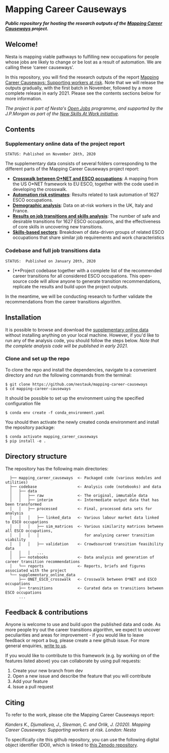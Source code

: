 # Mapping Career Causeways

***Public repository for hosting the research outputs of the [Mapping Career Causeways](https://www.nesta.org.uk/project/mapping-career-causeways/) project.***

## Welcome!

Nesta is mapping viable pathways to fulfilling new occupations for people whose jobs are likely to change or be lost as a result of automation. We are calling these ‘career causeways’.

In this repository, you will find the research outputs of the report [Mapping Career Causeways: Supporting workers at risk](https://www.nesta.org.uk/report/mapping-career-causeways-supporting-workers-risk/). Note that we will release the outputs gradually, with the first batch in November, followed by a more complete release in early 2021. Please see the contents sections below for more information.

*The project is part of Nesta's [Open Jobs](https://www.nesta.org.uk/project/open-jobs/) programme, and supported by the J.P.Morgan as part of the [New Skills At Work initiative](https://www.jpmorganchase.com/impact/our-approach/jobs-and-skills).*

## Contents

### Supplementary online data of the project report

`STATUS: Published on November 26th, 2020`

The supplementary data consists of several folders corresponding to the different parts of the Mapping Career Causeways project report:

- [**Crosswalk between O\*NET and ESCO occupations**](https://github.com/nestauk/mapping-career-causeways/tree/main/supplementary_online_data/ONET_ESCO_crosswalk/):
A mapping from the US O*NET framework to EU ESCO, together with the code used in developing the crosswalk.
- [**Automation risk estimates**](https://github.com/nestauk/mapping-career-causeways/tree/main/supplementary_online_data/automation_risk/):
Results related to task automation of 1627 ESCO occupations.
- [**Demographic analysis**](https://github.com/nestauk/mapping-career-causeways/tree/main/supplementary_online_data/demographic_analysis/):
Data on at-risk workers in the UK, Italy and France.
- [**Results on job transitions and skills analysis**](https://github.com/nestauk/mapping-career-causeways/tree/main/supplementary_online_data/transitions/): The number of safe and desirable transitions for 1627 ESCO occupations, and the effectiveness of core skills in uncovering new transitions.
- [**Skills-based sectors**](https://github.com/nestauk/mapping-career-causeways/tree/main/supplementary_online_data/skills_based_sectors): Breakdown of data-driven groups of related ESCO occupations that share similar job requirements and work characteristics

### Codebase and full job transitions data

`STATUS:  Published on January 20th, 2020`

- [**Project codebase together with a complete list of the recommended career transitions for all considered ESCO occupations. This open-source code will allow anyone to generate transition recommendations, replicate the results and build upon the project outputs.

In the meantime, we will be conducting research to further validate the recommendations from the career transitions algorithm.

## Installation

It is possible to browse and download the [supplementary online data](https://github.com/nestauk/mapping-career-causeways/tree/main/supplementary_online_data) without installing anything on your local machine. However, if you'd like to run any of the analysis code, you should follow the steps below. *Note that the complete analysis code will be published in early 2021.*

### Clone and set up the repo

To clone the repo and install the dependencies, navigate to a convenient directory and run the following commands from the terminal:

```shell
$ git clone https://github.com/nestauk/mapping-career-causeways
$ cd mapping-career-causeways
```

It should be possible to set up the environment using the specified configuration file

```shell
$ conda env create -f conda_environment.yaml
```
You should then activate the newly created conda environment and install the repository package:

```shell
$ conda activate mapping_career_causeways
$ pip install -e .
```

## Directory structure

The repository has the following main directories:

```
  ├── mapping_career_causeways  <- Packaged code (various modules and utilities)
  ├── codebase                  <- Analysis code (notebooks) and data
  │   ├── data
  │   │   ├── raw               <- The original, immutable data
  │   │   ├── interim           <- Intermediate output data that has been transformed
  │   │   ├── processed         <- Final, processed data sets for analysis
  │   │   │   ├── linked_data   <- Various labour market data linked to ESCO occupations
  │   │   │   ├── sim_matrices  <- Various similarity matrices between all ESCO occupations,
  │   │   │   │                    for analysing career transition viability
  │   │   │   ├── validation    <- Crowdsourced transition feasibility data
  │   │   │   ...    
  │   ├── notebooks             <- Data analysis and generation of career transition recommendations
  │   └── reports               <- Reports, briefs and figures associated with the project
  └── supplementary_online_data
      ├── ONET_ESCO_crosswalk   <- Crosswalk between O*NET and ESCO occupations
      ├── transitions           <- Curated data on transitions between ESCO occupations
      ...         
```

## Feedback & contributions

Anyone is welcome to use and build upon the published data and code. As more people try out the career transitions algorithm, we expect to uncover peculiarities and areas for improvement - if you would like to leave feedback or report a bug, please create a new github issue. For more general enquiries, [write to us](mailto:open.jobs@nesta.org.uk).

If you would like to contribute to this framework (e.g. by working on of the features listed above) you can collaborate by using pull requests:
1. Create your new branch from dev
2. Open a new issue and describe the feature that you will contribute
3. Add your feature
4. Issue a pull request

## Citing
To refer to the work, please cite the Mapping Career Causeways report:

*Kanders K., Djumalieva, J., Sleeman, C. and Orlik, J. (2020). Mapping Career Causeways: Supporting workers at risk. London: Nesta*

To specifically cite this github repository, you can use the following digital object identifier (DOI), which
is linked to [this Zenodo repository](#).
